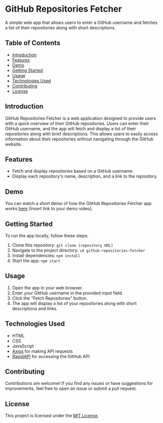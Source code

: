 # GitHub Repositories Fetcher

A simple web app that allows users to enter a GitHub username and fetches a list of their repositories along with short descriptions.

## Table of Contents

- [Introduction](#introduction)
- [Features](#features)
- [Demo](#demo)
- [Getting Started](#getting-started)
- [Usage](#usage)
- [Technologies Used](#technologies-used)
- [Contributing](#contributing)
- [License](#license)

## Introduction

GitHub Repositories Fetcher is a web application designed to provide users with a quick overview of their GitHub repositories. Users can enter their GitHub username, and the app will fetch and display a list of their repositories along with brief descriptions. This allows users to easily access information about their repositories without navigating through the GitHub website.

## Features

- Fetch and display repositories based on a GitHub username.
- Display each repository's name, description, and a link to the repository.

## Demo

You can watch a short demo of how the GitHub Repositories Fetcher app works [here](#) [Insert link to your demo video].

## Getting Started

To run the app locally, follow these steps:

1. Clone this repository: `git clone [repository URL]`
2. Navigate to the project directory: `cd github-repositories-fetcher`
3. Install dependencies: `npm install`
4. Start the app: `npm start`

## Usage

1. Open the app in your web browser.
2. Enter your GitHub username in the provided input field.
3. Click the "Fetch Repositories" button.
4. The app will display a list of your repositories along with short descriptions and links.

## Technologies Used

- HTML
- CSS
- JavaScript
- [Axios](https://github.com/axios/axios) for making API requests
- [RapidAPI](https://rapidapi.com/) for accessing the GitHub API

## Contributing

Contributions are welcome! If you find any issues or have suggestions for improvements, feel free to open an issue or submit a pull request.

## License

This project is licensed under the [MIT License](LICENSE).
